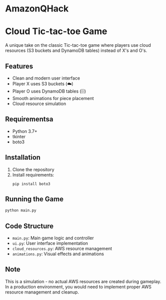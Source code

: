 # AmazonQHack

# Cloud Tic-tac-toe Game

A unique take on the classic Tic-tac-toe game where players use cloud resources (S3 buckets and DynamoDB tables) instead of X's and O's.

## Features

- Clean and modern user interface
- Player X uses S3 buckets (☁️)
- Player O uses DynamoDB tables (🗄️)
- Smooth animations for piece placement
- Cloud resource simulation

## Requirementsa

- Python 3.7+
- tkinter
- boto3

## Installation

1. Clone the repository
2. Install requirements:
   ```
   pip install boto3
   ```

## Running the Game

```python
python main.py
```

## Code Structure

- `main.py`: Main game logic and controller
- `ui.py`: User interface implementation
- `cloud_resources.py`: AWS resource management
- `animations.py`: Visual effects and animations

## Note

This is a simulation - no actual AWS resources are created during gameplay. In a production environment, you would need to implement proper AWS resource management and cleanup.
